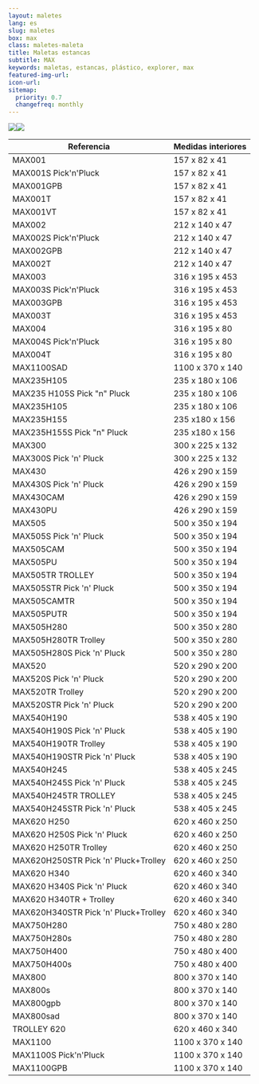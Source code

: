 ```yaml
---
layout: maletes
lang: es
slug: maletes
box: max
class: maletes-maleta
title: Maletas estancas
subtitle: MAX
keywords: maletas, estancas, plástico, explorer, max
featured-img-url:
icon-url: 
sitemap:
  priority: 0.7
  changefreq: monthly
--- 
```


<p class="text-center"><img src="{{ site.base_url }}/assets/img/01-thumbnail-box-fort-maletes-plastic-estanques-logo-max-cases.jpg"><img src="{{ site.base_url }}/assets/img/01-thumbnail-box-fort-maletes-plastic-estanques-max-cases.jpg"></p>

Referencia|Medidas interiores
--- | ---
MAX001|157 x 82 x 41
MAX001S Pick'n'Pluck|157 x 82 x 41
MAX001GPB|157 x 82 x 41
MAX001T|157 x 82 x 41
MAX001VT|157 x 82 x 41
MAX002|212 x 140 x 47
MAX002S Pick'n'Pluck|212 x 140 x 47
MAX002GPB|212 x 140 x 47
MAX002T|212 x 140 x 47
MAX003|316 x 195 x 453
MAX003S Pick'n'Pluck|316 x 195 x 453
MAX003GPB|316 x 195 x 453
MAX003T|316 x 195 x 453
MAX004|316 x 195 x 80
MAX004S Pick'n'Pluck|316 x 195 x 80
MAX004T|316 x 195 x 80
MAX1100SAD| 1100 x 370 x 140
MAX235H105|235 x 180 x 106
MAX235 H105S Pick "n" Pluck|235 x 180 x 106
MAX235H105|235 x 180 x 106
MAX235H155|235 x180 x 156
MAX235H155S Pick "n" Pluck|235 x180 x 156
MAX300|300 x 225 x 132
MAX300S Pick 'n' Pluck|300 x 225 x 132
MAX430|426 x 290 x 159
MAX430S Pick 'n' Pluck|426 x 290 x 159
MAX430CAM|426 x 290 x 159
MAX430PU|426 x 290 x 159
MAX505|500 x 350 x 194
MAX505S Pick 'n' Pluck|500 x 350 x 194
MAX505CAM|500 x 350 x 194
MAX505PU|500 x 350 x 194
MAX505TR TROLLEY|500 x 350 x 194
MAX505STR Pick 'n' Pluck|500 x 350 x 194
MAX505CAMTR|500 x 350 x 194
MAX505PUTR|500 x 350 x 194
MAX505H280|500 x 350 x 280
MAX505H280TR Trolley|500 x 350 x 280
MAX505H280S Pick 'n' Pluck|500 x 350 x 280
MAX520|520 x 290 x 200
MAX520S Pick 'n' Pluck|520 x 290 x 200
MAX520TR Trolley|520 x 290 x 200
MAX520STR Pick 'n' Pluck|520 x 290 x 200
MAX540H190|538 x 405 x 190
MAX540H190S Pick 'n' Pluck|538 x 405 x 190
MAX540H190TR Trolley|538 x 405 x 190
MAX540H190STR Pick 'n' Pluck|538 x 405 x 190
MAX540H245|538 x 405 x 245
MAX540H245S Pick 'n' Pluck|538 x 405 x 245
MAX540H245TR TROLLEY|538 x 405 x 245
MAX540H245STR Pick 'n' Pluck|538 x 405 x 245
MAX620 H250|620 x 460 x 250
MAX620 H250S Pick 'n' Pluck|620 x 460 x 250
MAX620 H250TR Trolley|620 x 460 x 250
MAX620H250STR Pick 'n' Pluck+Trolley|620 x 460 x 250
MAX620 H340|620 x 460 x 340
MAX620 H340S Pick 'n' Pluck|620 x 460 x 340
MAX620 H340TR + Trolley|620 x 460 x 340
MAX620H340STR Pick 'n' Pluck+Trolley|620 x 460 x 340
MAX750H280| 750 x 480 x 280
MAX750H280s| 750 x 480 x 280
MAX750H400| 750 x 480 x 400
MAX750H400s| 750 x 480 x 400
MAX800| 800 x 370 x 140
MAX800s| 800 x 370 x 140
MAX800gpb| 800 x 370 x 140
MAX800sad| 800 x 370 x 140
TROLLEY 620|620 x 460 x 340
MAX1100|1100 x 370 x 140
MAX1100S Pick'n'Pluck|1100 x 370 x 140
MAX1100GPB|1100 x 370 x 140